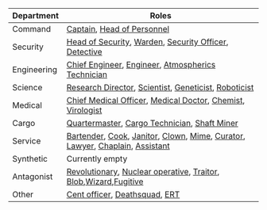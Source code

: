 | Department  | Roles                                                        |
| ----------- | ------------------------------------------------------------ |
| Command     | [Captain](Captain.md), [Head of Personnel](HoP.md)           |
| Security    | [Head of Security](Head-of-Security.md), [Warden](Warden.md), [Security Officer](Security.md), [Detective](Detective.md) |
| Engineering | [Chief Engineer](Chief-Engineer.md), [Engineer](Engineer.md), [Atmospherics Technician](Atmospherics-Technician.md) |
| Science     | [Research Director](Research-Director.md), [Scientist](Scientist.md), [Geneticist](Geneticist.md), [Roboticist](Roboticist.md) |
| Medical     | [Chief Medical Officer](Chief-Medical-Officer.md), [Medical Doctor](Medical-Doctor.md), [Chemist](Chemist.md), [Virologist](Virologist.md) |
| Cargo       | [Quartermaster](Quartermaster.md), [Cargo Technician](Cargo-Technician.md), [Shaft Miner](Shaft-Miner.md) |
| Service     | [Bartender](Bartender.md), [Cook](Cook.md), [Janitor](Janitor.md), [Clown](Clown.md), [Mime](Mime.md), [Curator](Curator.md), [Lawyer](Lawyer.md), [Chaplain](Chaplain.md), [Assistant](Assistant.md) |
| Synthetic   | Currently empty                                              |
| Antagonist  | [Revolutionary](Cargonia.md), [Nuclear operative](Nuclear-Emergency.md), [Traitor](Traitor.md), [Blob](Blob.md),[Wizard](Wizard.md),[Fugitive](Fugitive.md) |
| Other       | [Cent officer](Central-Command-Officer.md), [Deathsquad](Death-Squad.md), [ERT](Emergency-Response-Team.md)       
